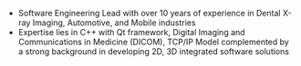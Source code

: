 - Software Engineering Lead with over 10 years of experience in Dental X-ray Imaging, Automotive, and Mobile industries
- Expertise lies in C++ with Qt framework, Digital Imaging and Communications in Medicine (DICOM), TCP/IP Model complemented by a strong background in developing 2D, 3D integrated software solutions
